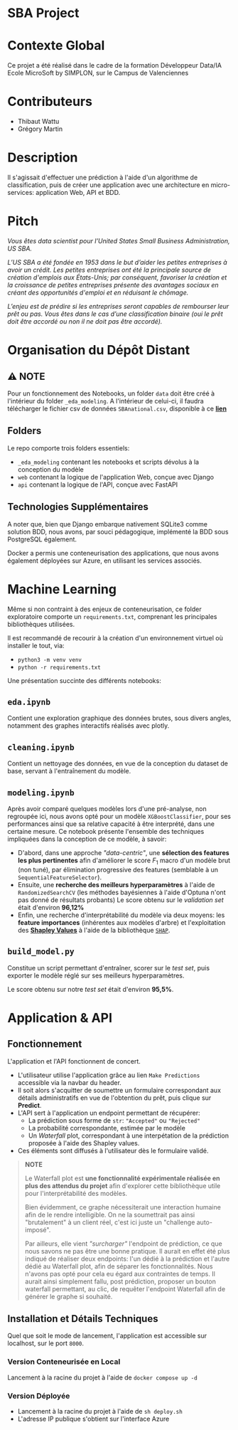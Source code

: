 # SBA Project

# Contexte Global

Ce projet a été réalisé dans le cadre de la formation Développeur Data/IA Ecole MicroSoft by SIMPLON, sur le Campus de Valenciennes

# Contributeurs

- Thibaut Wattu
- Grégory Martin

# Description

Il s'agissait d'effectuer une prédiction à l'aide d'un algorithme de classification, puis de créer une application avec une architecture en micro-services: application Web, API et BDD.

# Pitch

_Vous êtes data scientist pour l’United States Small Business Administration, US SBA._

_L’US SBA a été fondée en 1953 dans le but d’aider les petites entreprises à avoir un crédit. Les petites entreprises ont été la principale source de création d'emplois aux États-Unis; par conséquent, favoriser la création et la croissance de petites entreprises présente des avantages sociaux en créant des opportunités d'emploi et en réduisant le chômage._

_L’enjeu est de prédire si les entreprises seront capables de rembourser leur prêt ou pas. Vous êtes dans le cas d’une classification binaire (oui le prêt doit être accordé ou non il ne doit pas être accordé)._

# Organisation du Dépôt Distant

## ⚠️ NOTE

Pour un fonctionnement des Notebooks, un folder `data` doit être créé à l'intérieur du folder `_eda_modeling`.
A l'intérieur de celui-ci, il faudra télécharger le fichier csv de données `SBAnational.csv`, disponible à ce [**lien**](https://drive.google.com/file/d/12oxHIUwcp-MQGsQXaEIsP8KdZVFpb0na/view)

## Folders

Le repo comporte trois folders essentiels:

- `_eda_modeling` contenant les notebooks et scripts dévolus à la conception du modèle
- `web` contenant la logique de l'application Web, conçue avec Django
- `api` contenant la logique de l'API, conçue avec FastAPI

## Technologies Supplémentaires

A noter que, bien que Django embarque nativement SQLite3 comme solution BDD, nous avons, par souci pédagogique, implémenté la BDD sous PostgreSQL également.

Docker a permis une conteneurisation des applications, que nous avons également déployées sur Azure, en utilisant les services associés.

# Machine Learning

Même si non contraint à des enjeux de conteneurisation, ce folder exploratoire comporte un `requirements.txt`, comprenant les principales bibliothèques utilisées.

Il est recommandé de recourir à la création d'un environnement virtuel où installer le tout, via:

- `python3 -m venv venv`
- `python -r requirements.txt`

Une présentation succinte des différents notebooks:

## `eda.ipynb`

Contient une exploration graphique des données brutes, sous divers angles, notamment des graphes interactifs réalisés avec plotly.

## `cleaning.ipynb`

Contient un nettoyage des données, en vue de la conception du dataset de base, servant à l'entraînement du modèle.

## `modeling.ipynb`

Après avoir comparé quelques modèles lors d'une pré-analyse, non regroupée ici, nous avons opté pour un modèle `XGBoostClassifier`, pour ses performances ainsi que sa relative capacité à être interprété, dans une certaine mesure.
Ce notebook présente l'ensemble des techniques impliquées dans la conception de ce modèle, à savoir:

- D'abord, dans une approche _"data-centric"_, une **sélection des features les plus pertinentes** afin d'améliorer le score $F_1$ macro d'un modèle brut (non tuné), par élimination progressive des features (semblable à un `SequentialFeatureSelector`).
- Ensuite, une **recherche des meilleurs hyperparamètres** à l'aide de `RandomizedSearchCV` (les méthodes bayésiennes à l'aide d'Optuna n'ont pas donné de résultats probants)
  Le score obtenu sur le _validation set_ était d'environ **96,12%**
- Enfin, une recherche d'interprétabilité du modèle via deux moyens: les **feature importances** (inhérentes aux modèles d'arbre) et l'exploitation des [**Shapley Values**](https://www.youtube.com/watch?v=UJeu29wq7d0) à l'aide de la bibliothèque [`SHAP`](https://shap.readthedocs.io/en/latest/).

## `build_model.py`

Constitue un script permettant d'entraîner, scorer sur le _test set_, puis exporter le modèle réglé sur ses meilleurs hyperparamètres.

Le score obtenu sur notre _test set_ était d'environ **95,5%**.

# Application & API

## Fonctionnement

L'application et l'API fonctionnent de concert.

- L'utilisateur utilise l'application grâce au lien `Make Predictions` accessible via la navbar du header.
- Il soit alors s'acquitter de soumettre un formulaire correspondant aux détails administratifs en vue de l'obtention du prêt, puis clique sur **Predict**.
- L'API sert à l'application un endpoint permettant de récupérer:
  - La prédiction sous forme de `str`: `"Accepted"` ou `"Rejected"`
  - La probabilité correspondante, estimée par le modèle
  - Un _Waterfall_ plot, correspondant à une interpétation de la prédiction proposée à l'aide des Shapley values.
- Ces éléments sont diffusés à l'utilisateur dès le formulaire validé.

> **NOTE**
>
> Le Waterfall plot est **une fonctionnalité expérimentale réalisée en plus des attendus du projet** afin d'explorer cette bibliothèque utile pour l'interprétabilité des modèles.
>
> Bien évidemment, ce graphe nécessiterait une interaction humaine afin de le rendre intelligible. On ne la soumettrait pas ainsi "brutalement" à un client réel, c'est ici juste un "challenge auto-imposé".
>
> Par ailleurs, elle vient _"surcharger"_ l'endpoint de prédiction, ce que nous savons ne pas être une bonne pratique. Il aurait en effet été plus indiqué de réaliser deux endpoints: l'un dédié à la prédiction et l'autre dédié au Waterfall plot, afin de séparer les fonctionnalités. Nous n'avons pas opté pour cela eu égard aux contraintes de temps. Il aurait ainsi simplement fallu, post prédiction, proposer un bouton waterfall permettant, au clic, de requêter l'endpoint Waterfall afin de générer le graphe si souhaité.

## Installation et Détails Techniques

Quel que soit le mode de lancement, l'application est accessible sur localhost, sur le port `8000`.

### Version Conteneurisée en Local

Lancement à la racine du projet à l'aide de `docker compose up -d`

### Version Déployée

- Lancement à la racine du projet à l'aide de `sh deploy.sh`
- L'adresse IP publique s'obtient sur l'interface Azure
